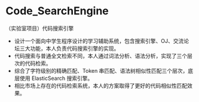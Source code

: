 # Code_SearchEngine
（实验室项目）代码搜索引擎
* 设计一个面向中学生程序设计的学习辅助系统，包含搜索引擎、OJ、交流论坛三大功能，本人负责代码搜索引擎的实现。
* 代码搜索与普通全文检索不同，本人通过词法分析、语法分析，实现了三个层次的代码检索。
* 综合了字符级别的精确匹配、Token 串匹配、语法树相似性匹配三个层次，底层使用 ElasticSearch 搜索引擎。
* 相比市场上存在的代码检索系统，本人的方案取得了更好的代码相似性匹配效果。
